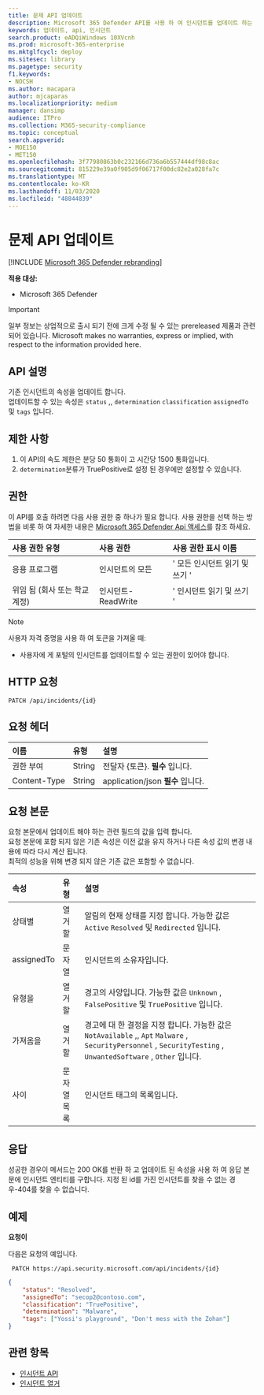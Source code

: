```yaml
---
title: 문제 API 업데이트
description: Microsoft 365 Defender API를 사용 하 여 인시던트를 업데이트 하는 방법에 대해 알아봅니다.
keywords: 업데이트, api, 인시던트
search.product: eADQiWindows 10XVcnh
ms.prod: microsoft-365-enterprise
ms.mktglfcycl: deploy
ms.sitesec: library
ms.pagetype: security
f1.keywords:
- NOCSH
ms.author: macapara
author: mjcaparas
ms.localizationpriority: medium
manager: dansimp
audience: ITPro
ms.collection: M365-security-compliance
ms.topic: conceptual
search.appverid:
- MOE150
- MET150
ms.openlocfilehash: 3f77980863b0c232166d736a6b557444df98c8ac
ms.sourcegitcommit: 815229e39a0f905d9f06717f00dc82e2a028fa7c
ms.translationtype: MT
ms.contentlocale: ko-KR
ms.lasthandoff: 11/03/2020
ms.locfileid: "48844839"
---
```

# <a name="update-incidents-api"></a>문제 API 업데이트

[!INCLUDE [Microsoft 365 Defender rebranding](../includes/microsoft-defender.md)]


**적용 대상:**
- Microsoft 365 Defender

>[!IMPORTANT] 
>일부 정보는 상업적으로 출시 되기 전에 크게 수정 될 수 있는 prereleased 제품과 관련 되어 있습니다. Microsoft makes no warranties, express or implied, with respect to the information provided here.


## <a name="api-description"></a>API 설명
기존 인시던트의 속성을 업데이트 합니다.
<br>업데이트할 수 있는 속성은 ```status``` ,, ```determination``` ```classification``` ```assignedTo``` 및 ```tags``` 입니다.


## <a name="limitations"></a>제한 사항
1. 이 API의 속도 제한은 분당 50 통화이 고 시간당 1500 통화입니다.
2. ```determination```분류가 TruePositive로 설정 된 경우에만 설정할 수 있습니다.


## <a name="permissions"></a>권한
이 API를 호출 하려면 다음 사용 권한 중 하나가 필요 합니다. 사용 권한을 선택 하는 방법을 비롯 하 여 자세한 내용은 [Microsoft 365 Defender Api 액세스](api-access.md)를 참조 하세요.

사용 권한 유형 |   사용 권한  |   사용 권한 표시 이름
:---|:---|:---
응용 프로그램 |   인시던트의 모든 |    ' 모든 인시던트 읽기 및 쓰기 '
위임 됨 (회사 또는 학교 계정) | 인시던트-ReadWrite | ' 인시던트 읽기 및 쓰기 '

>[!NOTE]
> 사용자 자격 증명을 사용 하 여 토큰을 가져올 때:
>- 사용자에 게 포털의 인시던트를 업데이트할 수 있는 권한이 있어야 합니다.


## <a name="http-request"></a>HTTP 요청

```
PATCH /api/incidents/{id}
```

## <a name="request-headers"></a>요청 헤더

이름 | 유형 | 설명
:---|:---|:---
권한 부여 | String | 전달자 {토큰}. **필수** 입니다.
Content-Type | String | application/json **필수** 입니다.


## <a name="request-body"></a>요청 본문
요청 본문에서 업데이트 해야 하는 관련 필드의 값을 입력 합니다.
<br>요청 본문에 포함 되지 않은 기존 속성은 이전 값을 유지 하거나 다른 속성 값의 변경 내용에 따라 다시 계산 됩니다. 
<br>최적의 성능을 위해 변경 되지 않은 기존 값은 포함할 수 없습니다.

속성 | 유형 | 설명
:---|:---|:---
상태별 | 열거할 | 알림의 현재 상태를 지정 합니다. 가능한 값은 ```Active``` ```Resolved``` 및 ```Redirected``` 입니다.
assignedTo | 문자열 | 인시던트의 소유자입니다.
유형을 | 열거할 | 경고의 사양입니다. 가능한 값은 ```Unknown``` , ```FalsePositive``` 및 ```TruePositive``` 입니다.
가져옴을 | 열거할 | 경고에 대 한 결정을 지정 합니다. 가능한 값은 ```NotAvailable``` ,, ```Apt``` ```Malware``` , ```SecurityPersonnel``` , ```SecurityTesting``` , ```UnwantedSoftware``` , ```Other``` 입니다.
사이 | 문자열 목록 | 인시던트 태그의 목록입니다.



## <a name="response"></a>응답
성공한 경우이 메서드는 200 OK를 반환 하 고 업데이트 된 속성을 사용 하 여 응답 본문에 인시던트 엔티티를 구합니다. 지정 된 id를 가진 인시던트를 찾을 수 없는 경우-404를 찾을 수 없습니다.


## <a name="example"></a>예제

**요청이**

다음은 요청의 예입니다.

```
 PATCH https://api.security.microsoft.com/api/incidents/{id}
```

```json
{
    "status": "Resolved",
    "assignedTo": "secop2@contoso.com",
    "classification": "TruePositive",
    "determination": "Malware",
    "tags": ["Yossi's playground", "Don't mess with the Zohan"]
}
```


## <a name="related-topic"></a>관련 항목
- [인시던트 API](api-incident.md)
- [인시던트 열거](api-list-incidents.md)
